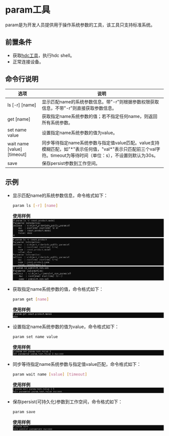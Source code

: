 # param工具

param是为开发人员提供用于操作系统参数的工具，该工具只支持标准系统。

## 前置条件

* 获取<!--Del-->[<!--DelEnd-->hdc工具<!--Del-->](../../device-dev/subsystems/subsys-toolchain-hdc-guide.md)<!--DelEnd-->，执行hdc shell。
* 正常连接设备。

## 命令行说明

  | 选项 | 说明 |
  | ----------------- | ------------------------------------------ |
  | ls [-r] [name] | 显示匹配name的系统参数信息。带"-r"则根据参数权限获取信息，不带"-r"则直接获取参数信息。 |
  | get [name] | 获取指定name系统参数的值；若不指定任何name，则返回所有系统参数。 |
  | set name value | 设置指定name系统参数的值为value。 |
  | wait name [value] [timeout] | 同步等待指定name系统参数与指定值value匹配。value支持模糊匹配，如"\*"表示任何值，"val\*"表示只匹配前三个val字符。timeout为等待时间（单位：s），不设置则默认为30s。 |
  | save | 保存persist参数到工作空间。 |

## 示例

* 显示匹配name的系统参数信息，命令格式如下：

  ```bash
  param ls [-r] [name]
  ```
  **使用样例**
  ![ls-integrity](figures/param-ls-integrity.png)
  ![ls-part](figures/param-ls-part.png)
  ![ls](figures/param-ls.png)

* 获取指定name系统参数的值，命令格式如下：

  ```bash
  param get [name]
  ```
  **使用样例**
  ![get](figures/param-get.png)

* 设置指定name系统参数的值为value，命令格式如下：

  ```bash
  param set name value
  ```
  **使用样例**
  ![set](figures/param-set.png)

* 同步等待指定name系统参数与指定值value匹配，命令格式如下：

  ```bash
  param wait name [value] [timeout]
  ```
  **使用样例**
  ![wait](figures/param-wait.png)

* 保存persist(可持久化)参数到工作空间，命令格式如下：

  ```bash
  param save
  ```
  **使用样例**
  ![save](figures/param-save.png)
